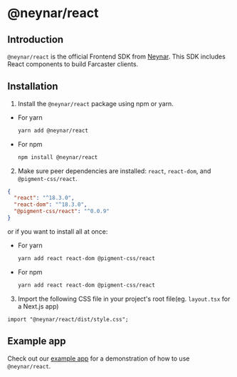 # @neynar/react

## Introduction

`@neynar/react` is the official Frontend SDK from [Neynar](https://neynar.com/). This SDK includes React components to build Farcaster clients.

## Installation

1) Install the `@neynar/react` package using npm or yarn.

- For yarn

  ```bash
  yarn add @neynar/react
  ```

- For npm

  ```bash
  npm install @neynar/react
  ```

2. Make sure peer dependencies are installed: `react`, `react-dom`, and `@pigment-css/react`.

```json
{
  "react": "^18.3.0",
  "react-dom": "^18.3.0",
  "@pigment-css/react": "^0.0.9"
}
```

or if you want to install all at once:

- For yarn

  ```bash
  yarn add react react-dom @pigment-css/react
  ```

- For npm

  ```bash
  yarn add react react-dom @pigment-css/react
  ```

3. Import the following CSS file in your project's root file(eg. `layout.tsx` for a Next.js app)
  
  ```tsx
  import "@neynar/react/dist/style.css";
  ```

## Example app

Check out our [example app](https://github.com/neynarxyz/farcaster-examples/tree/main/wownar-react-sdk) for a demonstration of how to use `@neynar/react`.